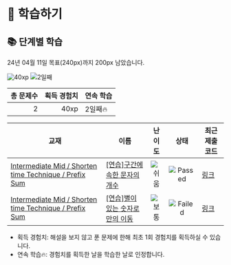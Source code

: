 # 📖 학습하기

## 📚 단계별 학습
24년 04월 11일 목표(240px)까지 200px 남았습니다.

![40xp](https://img.shields.io/badge/EXP-40xp-%235cb85c.svg?for-the-badge)
![2일째](https://img.shields.io/badge/연속학습-2일째-%23E34F26.svg?for-the-badge)

|총 문제수|획득 경험치|연속 학습|
|---:|---:|---|
2|40xp|2일째🔥|

|교재|이름|난이도|상태|최근 제출 코드|
|---|---|:---:|:---:|---|
|[Intermediate Mid / Shorten time Technique / Prefix Sum](https://www.codetree.ai/missions?missionId=8)|[[연습]구간에 속한 문자의 개수](https://www.codetree.ai/missions/8/problems/the-number-of-characters-in-the-interval)|![쉬움][easy]|![Passed][passed]|[링크](https://github.com/kochungcheon/codetree-TILs/blob/main/240411/%EA%B5%AC%EA%B0%84%EC%97%90%20%EC%86%8D%ED%95%9C%20%EB%AC%B8%EC%9E%90%EC%9D%98%20%EA%B0%9C%EC%88%98/the-number-of-characters-in-the-interval.java)|
|[Intermediate Mid / Shorten time Technique / Prefix Sum](https://www.codetree.ai/missions?missionId=8)|[[연습]별이 있는 숫자로만의 이동](https://www.codetree.ai/missions/8/problems/move-to-numbers-with-star)|![보통][medium]|![Failed][failed]|[링크](https://github.com/kochungcheon/codetree-TILs/blob/main/240411/%EB%B3%84%EC%9D%B4%20%EC%9E%88%EB%8A%94%20%EC%88%AB%EC%9E%90%EB%A1%9C%EB%A7%8C%EC%9D%98%20%EC%9D%B4%EB%8F%99/move-to-numbers-with-star.java)|


* 획득 경험치: 해설을 보지 않고 푼 문제에 한해 최초 1회 경험치를 획득하실 수 있습니다.
* 연속 학습🔥: 경험치를 획득한 날을 학습한 날로 인정합니다.










[b5]: https://img.shields.io/badge/Bronze_5-%235D3E31.svg
[b4]: https://img.shields.io/badge/Bronze_4-%235D3E31.svg
[b3]: https://img.shields.io/badge/Bronze_3-%235D3E31.svg
[b2]: https://img.shields.io/badge/Bronze_2-%235D3E31.svg
[b1]: https://img.shields.io/badge/Bronze_1-%235D3E31.svg
[s5]: https://img.shields.io/badge/Silver_5-%23394960.svg
[s4]: https://img.shields.io/badge/Silver_4-%23394960.svg
[s3]: https://img.shields.io/badge/Silver_3-%23394960.svg
[s2]: https://img.shields.io/badge/Silver_2-%23394960.svg
[s1]: https://img.shields.io/badge/Silver_1-%23394960.svg
[g5]: https://img.shields.io/badge/Gold_5-%23FFC433.svg
[g4]: https://img.shields.io/badge/Gold_4-%23FFC433.svg
[g3]: https://img.shields.io/badge/Gold_3-%23FFC433.svg
[g2]: https://img.shields.io/badge/Gold_2-%23FFC433.svg
[g1]: https://img.shields.io/badge/Gold_1-%23FFC433.svg
[p5]: https://img.shields.io/badge/Platinum_5-%2376DDD8.svg
[p4]: https://img.shields.io/badge/Platinum_4-%2376DDD8.svg
[p3]: https://img.shields.io/badge/Platinum_3-%2376DDD8.svg
[p2]: https://img.shields.io/badge/Platinum_2-%2376DDD8.svg
[p1]: https://img.shields.io/badge/Platinum_1-%2376DDD8.svg
[passed]: https://img.shields.io/badge/Passed-%23009D27.svg
[failed]: https://img.shields.io/badge/Failed-%23D24D57.svg
[easy]: https://img.shields.io/badge/쉬움-%235cb85c.svg?for-the-badge
[medium]: https://img.shields.io/badge/보통-%23FFC433.svg?for-the-badge
[hard]: https://img.shields.io/badge/어려움-%23D24D57.svg?for-the-badge